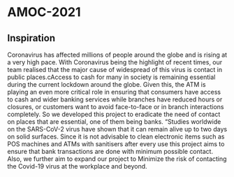 # AMOC-2021
## Inspiration
Coronavirus has affected millions of people around the globe and is rising at a very high pace. With Coronavirus being the highlight of recent times, our team realised that the major cause of widespread of this virus is contact in public places.cAccess to cash for many in society is remaining essential during the current lockdown around the globe. Given this, the ATM is playing an even more critical role in ensuring that consumers have access to cash and wider banking services while branches have reduced hours or closures, or customers want to avoid face-to-face or in branch interactions completely. So we developed this project to eradicate the need of contact on places that are essential, one of them being banks. “Studies worldwide on the SARS-CoV-2 virus have shown that it can remain alive up to two days on solid surfaces. Since it is not advisable to clean electronic items such as POS machines and ATMs with sanitisers after every use this project aims to ensure that bank transactions are done with minimum possible contact. Also, we further aim to expand our project to Minimize the risk of contacting the Covid-19 virus at the workplace and beyond.
